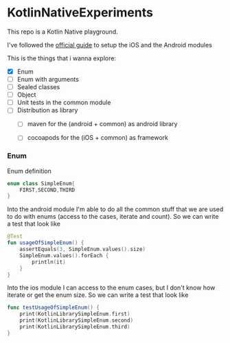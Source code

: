 # KotlinNativeExperiments
This repo is a Kotlin Native playground.

I've followed the [official guide](https://github.com/JetBrains/kotlin-native/blob/master/MULTIPLATFORM.md) to setup the iOS and the Android modules

This is the things that i wanna explore:

- [x] Enum
- [ ] Enum with arguments
- [ ] Sealed classes
- [ ] Object 
- [ ] Unit tests in the common module
- [ ] Distribution as library
   - [ ] maven for the (android + common) as android library
   - [ ] cocoapods for the (iOS + common) as framework


### Enum

Enum definition
```kotlin
enum class SimpleEnum{
    FIRST,SECOND,THIRD
}
```

Into the android module I'm able to do all the common stuff that we are used to do with enums (access to the cases, iterate and count). So we can write a test that look like

```kotlin
@Test
fun usageOfSimpleEnum() {
    assertEquals(3, SimpleEnum.values().size)
    SimpleEnum.values().forEach {
        println(it)
    }
}
```

Into the ios module I can access to the enum cases, but I don't know how iterate or get the enum size.
So we can write a test that look like

```swift
func testUsageOfSimpleEnum() {
    print(KotlinLibrarySimpleEnum.first)
    print(KotlinLibrarySimpleEnum.second)
    print(KotlinLibrarySimpleEnum.third)
}
```